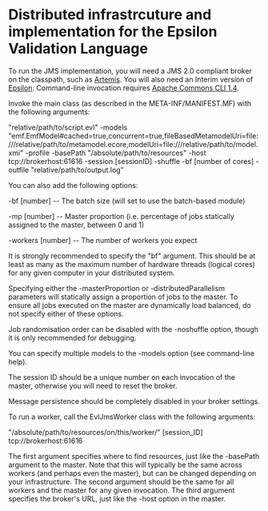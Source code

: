 # Distributed infrastrcuture and implementation for the Epsilon Validation Language

To run the JMS implementation, you will need a JMS 2.0 compliant broker on the classpath, such as [Artemis](https://activemq.apache.org/components/artemis/download/).
You will also need an Interim version of [Epsilon](https://www.eclipse.org/epsilon/download/).
Command-line invocation requires [Apache Commons CLI 1.4](https://commons.apache.org/proper/commons-cli/download_cli.cgi).

Invoke the main class (as described in the META-INF/MANIFEST.MF) with the following arguments:

"relative/path/to/script.evl" -models "emf.EmfModel#cached=true,concurrent=true,fileBasedMetamodelUri=file:///relative/path/to/metamodel.ecore,modelUri=file:///relative/path/to/model.xmi" -profile -basePath "/absolute/path/to/resources" -host tcp://brokerhost:61616 -session [sessionID] -shuffle -bf [number of cores] -outfile "relative/path/to/output.log"


You can also add the following options:

-bf [number] -- The batch size (will set to use the batch-based module)

-mp [number] -- Master proportion (i.e. percentage of jobs statically assigned to the master, between 0 and 1)

-workers [number] -- The number of workers you expect

It is strongly recommended to specify the "bf" argument. This should be at least as many as the maximum number of hardware threads (logical cores) for any given computer in your distributed system.

Specifying either the -masterProportion or -distributedParallelism parameters will statically assign a proportion of jobs to the master. To ensure all jobs executed on the master are dynamically load balanced, do not specify either of these options.

Job randomisation order can be disabled with the -noshuffle option, though it is only recommended for debugging.

You can specify multiple models to the -models option (see command-line help).

The session ID should be a unique number on each invocation of the master, otherwise you will need to reset the broker.

Message persistence should be completely disabled in your broker settings.


To run a worker, call the EvlJmsWorker class with the following arguments:

"/absolute/path/to/resources/on/this/worker/" [session_ID] tcp://brokerhost:61616


The first argument specifies where to find resources, just like the -basePath argument to the master. Note that this will typically be the same across workers (and perhaps even the master), but can be changed depending on your infrastructure.
The second argument should be the same for all workers and the master for any given invocation.
The third argument specifies the broker's URL, just like the -host option in the master.

